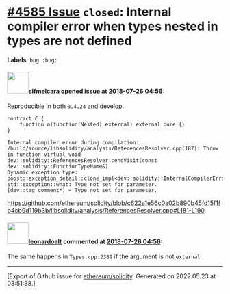 # [\#4585 Issue](https://github.com/ethereum/solidity/issues/4585) `closed`: Internal compiler error when types nested in types are not defined
**Labels**: `bug :bug:`


#### <img src="https://avatars.githubusercontent.com/u/10496191?v=4" width="50">[sifmelcara](https://github.com/sifmelcara) opened issue at [2018-07-26 04:56](https://github.com/ethereum/solidity/issues/4585):

Reproducible in both `0.4.24` and develop.
```solidity
contract C {
    function a(function(Nested) external) external pure {}
}
```

```
Internal compiler error during compilation:
/build/source/libsolidity/analysis/ReferencesResolver.cpp(187): Throw in function virtual void dev::solidity::ReferencesResolver::endVisit(const dev::solidity::FunctionTypeName&)
Dynamic exception type: boost::exception_detail::clone_impl<dev::solidity::InternalCompilerError>
std::exception::what: Type not set for parameter.
[dev::tag_comment*] = Type not set for parameter.
```
https://github.com/ethereum/solidity/blob/c622a1e56c0a02b890b45fd15f1fb4cb9d119b3b/libsolidity/analysis/ReferencesResolver.cpp#L181-L190


#### <img src="https://avatars.githubusercontent.com/u/504195?u=ce2facd14af9fd474ebff49f0d44891f56f7500f&v=4" width="50">[leonardoalt](https://github.com/leonardoalt) commented at [2018-07-26 04:56](https://github.com/ethereum/solidity/issues/4585#issuecomment-408837428):

The same happens in `Types.cpp:2389` if the argument is not `external`


-------------------------------------------------------------------------------



[Export of Github issue for [ethereum/solidity](https://github.com/ethereum/solidity). Generated on 2022.05.23 at 03:51:38.]
